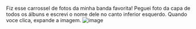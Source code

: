 Fiz esse carrossel de fotos da minha banda favorita! Peguei foto da capa de todos os álbuns e escrevi o nome dele no canto inferior esquerdo. Quando voce clica, expande a imagem. ![image](https://github.com/mari-tza/desafio-100-dias-Js/assets/126166336/bceec729-86ba-43c2-8920-3cb0653fab41)
